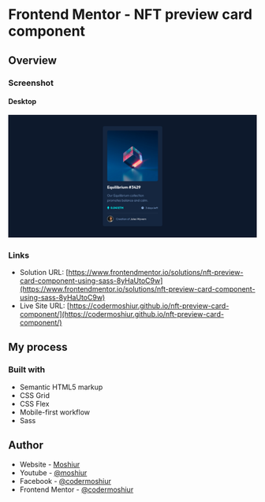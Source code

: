 # Frontend Mentor - NFT preview card component

## Overview

### Screenshot

#### Desktop

![](./design/desktop.png)

### Links

- Solution URL: [https://www.frontendmentor.io/solutions/nft-preview-card-component-using-sass-8yHaUtoC9w](https://www.frontendmentor.io/solutions/nft-preview-card-component-using-sass-8yHaUtoC9w)
- Live Site URL: [https://codermoshiur.github.io/nft-preview-card-component/](https://codermoshiur.github.io/nft-preview-card-component/)

## My process

### Built with

- Semantic HTML5 markup
- CSS Grid
- CSS Flex
- Mobile-first workflow
- Sass

## Author

- Website - [Moshiur](https://codersfoundation.com)
- Youtube - [@moshiur](https://www.youtube.com/moshiur)
- Facebook - [@codermoshiur](https://www.facebook.com/codermoshiur)
- Frontend Mentor - [@codermoshiur](https://www.frontendmentor.io/profile/codermoshiur)
